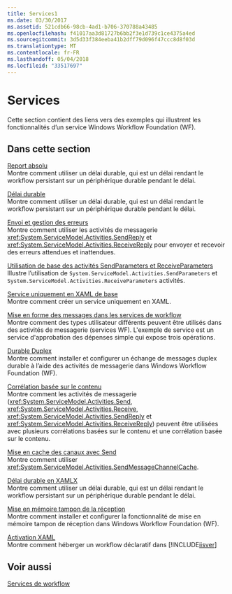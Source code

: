 ```yaml
---
title: Services1
ms.date: 03/30/2017
ms.assetid: 521cdb66-98cb-4ad1-b706-370788a43485
ms.openlocfilehash: f41017aa3d81727b6bb2f3e1d739c1ce4375a4ed
ms.sourcegitcommit: 3d5d33f384eeba41b2dff79d096f47ccc8d8f03d
ms.translationtype: MT
ms.contentlocale: fr-FR
ms.lasthandoff: 05/04/2018
ms.locfileid: "33517697"
---
```

# <a name="services"></a>Services
Cette section contient des liens vers des exemples qui illustrent les fonctionnalités d’un service Windows Workflow Foundation (WF).  
  
## <a name="in-this-section"></a>Dans cette section  
 [Report absolu](../../../../docs/framework/windows-workflow-foundation/samples/absolute-delay.md)  
 Montre comment utiliser un délai durable, qui est un délai rendant le workflow persistant sur un périphérique durable pendant le délai.  
  
 [Délai durable](../../../../docs/framework/windows-workflow-foundation/samples/durable-delay.md)  
 Montre comment utiliser un délai durable, qui est un délai rendant le workflow persistant sur un périphérique durable pendant le délai.  
  
 [Envoi et gestion des erreurs](../../../../docs/framework/windows-workflow-foundation/samples/sending-and-handling-faults.md)  
 Montre comment utiliser les activités de messagerie <xref:System.ServiceModel.Activities.SendReply> et <xref:System.ServiceModel.Activities.ReceiveReply> pour envoyer et recevoir des erreurs attendues et inattendues.  
  
 [Utilisation de base des activités SendParameters et ReceiveParameters](../../../../docs/framework/windows-workflow-foundation/samples/basic-usage-of-sendparameters-and-receiveparameters-activities.md)  
 Illustre l’utilisation de <!--zz <xref:System.ServiceModel.Activities.SendParameters> --> `System.ServiceModel.Activities.SendParameters` et <!--zz <xref:System.ServiceModel.Activities.ReceiveParameters> --> `System.ServiceModel.Activities.ReceiveParameters` activités.
  
 [Service uniquement en XAML de base](../../../../docs/framework/windows-workflow-foundation/samples/basic-xaml-only-service.md)  
 Montre comment créer un service uniquement en XAML.  
  
 [Mise en forme des messages dans les services de workflow](../../../../docs/framework/windows-workflow-foundation/samples/formatting-messages-in-workflow-services.md)  
 Montre comment des types utilisateur différents peuvent être utilisés dans des activités de messagerie (services WF). L'exemple de service est un service d'approbation des dépenses simple qui expose trois opérations.  
  
 [Durable Duplex](../../../../docs/framework/windows-workflow-foundation/samples/durable-duplex.md)  
 Montre comment installer et configurer un échange de messages duplex durable à l’aide des activités de messagerie dans Windows Workflow Foundation (WF).  
  
 [Corrélation basée sur le contenu](../../../../docs/framework/windows-workflow-foundation/samples/content-based-correlation.md)  
 Montre comment les activités de messagerie (<xref:System.ServiceModel.Activities.Send>, <xref:System.ServiceModel.Activities.Receive>, <xref:System.ServiceModel.Activities.SendReply> et <xref:System.ServiceModel.Activities.ReceiveReply>) peuvent être utilisées avec plusieurs corrélations basées sur le contenu et une corrélation basée sur le contenu.  
  
 [Mise en cache des canaux avec Send](../../../../docs/framework/windows-workflow-foundation/samples/channel-caching-with-send.md)  
 Montre comment utiliser <xref:System.ServiceModel.Activities.SendMessageChannelCache>.  
  
 [Délai durable en XAMLX](../../../../docs/framework/windows-workflow-foundation/samples/durable-delay-in-xamlx.md)  
 Montre comment utiliser un délai durable, qui est un délai rendant le workflow persistant sur un périphérique durable pendant le délai.  
  
 [Mise en mémoire tampon de la réception](../../../../docs/framework/windows-workflow-foundation/samples/buffered-receive.md)  
 Montre comment installer et configurer la fonctionnalité de mise en mémoire tampon de réception dans Windows Workflow Foundation (WF).  
  
 [Activation XAML](../../../../docs/framework/windows-workflow-foundation/samples/xaml-activation.md)  
 Montre comment héberger un workflow déclaratif dans [!INCLUDE[iisver](../../../../includes/iisver-md.md)]  
  
## <a name="see-also"></a>Voir aussi  
 [Services de workflow](../../../../docs/framework/wcf/feature-details/workflow-services.md)
